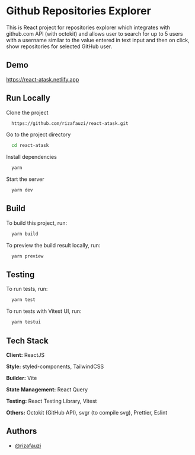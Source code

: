 
# Github Repositories Explorer

This is React project for repositories explorer which integrates with github.com API (with octokit) and allows user to search for up
to 5 users with a username similar to the value entered in text input and then on click, show repositories for selected GitHub user.
## Demo

https://react-atask.netlify.app


## Run Locally

Clone the project

```bash
  https://github.com/rizafauzi/react-atask.git
```

Go to the project directory

```bash
  cd react-atask
```

Install dependencies

```bash
  yarn
```

Start the server

```bash
  yarn dev
```


## Build

To build this project, run:

```bash
  yarn build
```

To preview the build result locally, run:

```bash
  yarn preview
```



## Testing

To run tests, run:

```bash
  yarn test
```

To run tests with Vitest UI, run:

```bash
  yarn testui
```



## Tech Stack

**Client:** ReactJS

**Style:** styled-components, TailwindCSS

**Builder:** Vite

**State Management:** React Query

**Testing:** React Testing Library, Vitest

**Others:** Octokit (GitHub API), svgr (to compile svg), Prettier, Eslint

## Authors

- [@rizafauzi](https://github.com/rizafauzi)

